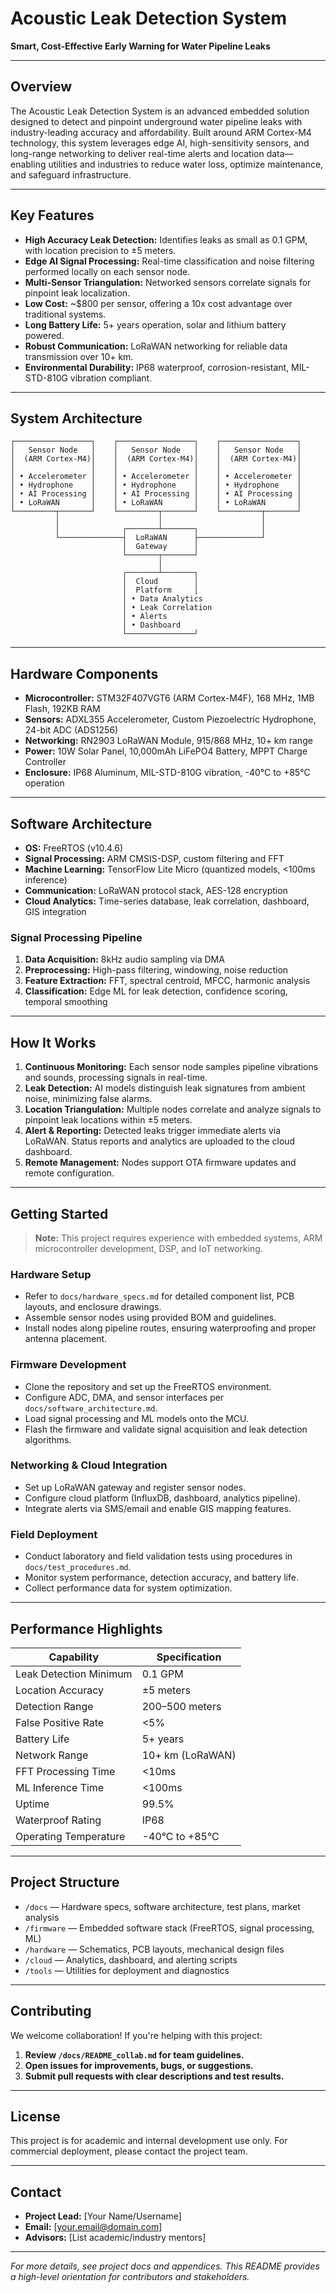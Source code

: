 # Acoustic Leak Detection System

**Smart, Cost-Effective Early Warning for Water Pipeline Leaks**

---

## Overview

The Acoustic Leak Detection System is an advanced embedded solution designed to detect and pinpoint underground water pipeline leaks with industry-leading accuracy and affordability. Built around ARM Cortex-M4 technology, this system leverages edge AI, high-sensitivity sensors, and long-range networking to deliver real-time alerts and location data—enabling utilities and industries to reduce water loss, optimize maintenance, and safeguard infrastructure.

---

## Key Features

- **High Accuracy Leak Detection:** Identifies leaks as small as 0.1 GPM, with location precision to ±5 meters.
- **Edge AI Signal Processing:** Real-time classification and noise filtering performed locally on each sensor node.
- **Multi-Sensor Triangulation:** Networked sensors correlate signals for pinpoint leak localization.
- **Low Cost:** ~$800 per sensor, offering a 10x cost advantage over traditional systems.
- **Long Battery Life:** 5+ years operation, solar and lithium battery powered.
- **Robust Communication:** LoRaWAN networking for reliable data transmission over 10+ km.
- **Environmental Durability:** IP68 waterproof, corrosion-resistant, MIL-STD-810G vibration compliant.

---

## System Architecture

```
┌─────────────────┐    ┌─────────────────┐    ┌─────────────────┐
│   Sensor Node   │    │   Sensor Node   │    │   Sensor Node   │
│  (ARM Cortex-M4)│    │  (ARM Cortex-M4)│    │  (ARM Cortex-M4)│
│                 │    │                 │    │                 │
│ • Accelerometer │    │ • Accelerometer │    │ • Accelerometer │
│ • Hydrophone    │    │ • Hydrophone    │    │ • Hydrophone    │
│ • AI Processing │    │ • AI Processing │    │ • AI Processing │
│ • LoRaWAN       │    │ • LoRaWAN       │    │ • LoRaWAN       │
└─────────┬───────┘    └─────────┬───────┘    └─────────┬───────┘
          │                      │                      │
          │              ┌───────┴───────┐              │
          └──────────────┤  LoRaWAN      ├──────────────┘
                         │  Gateway      │
                         └───────┬───────┘
                                 │
                         ┌───────┴───────┐
                         │  Cloud        │
                         │  Platform     │
                         │ • Data Analytics
                         │ • Leak Correlation
                         │ • Alerts
                         │ • Dashboard
                         └───────────────┘
```

---

## Hardware Components

- **Microcontroller:** STM32F407VGT6 (ARM Cortex-M4F), 168 MHz, 1MB Flash, 192KB RAM
- **Sensors:** ADXL355 Accelerometer, Custom Piezoelectric Hydrophone, 24-bit ADC (ADS1256)
- **Networking:** RN2903 LoRaWAN Module, 915/868 MHz, 10+ km range
- **Power:** 10W Solar Panel, 10,000mAh LiFePO4 Battery, MPPT Charge Controller
- **Enclosure:** IP68 Aluminum, MIL-STD-810G vibration, -40°C to +85°C operation

---

## Software Architecture

- **OS:** FreeRTOS (v10.4.6)
- **Signal Processing:** ARM CMSIS-DSP, custom filtering and FFT
- **Machine Learning:** TensorFlow Lite Micro (quantized models, <100ms inference)
- **Communication:** LoRaWAN protocol stack, AES-128 encryption
- **Cloud Analytics:** Time-series database, leak correlation, dashboard, GIS integration

### Signal Processing Pipeline

1. **Data Acquisition:** 8kHz audio sampling via DMA
2. **Preprocessing:** High-pass filtering, windowing, noise reduction
3. **Feature Extraction:** FFT, spectral centroid, MFCC, harmonic analysis
4. **Classification:** Edge ML for leak detection, confidence scoring, temporal smoothing

---

## How It Works

1. **Continuous Monitoring:** Each sensor node samples pipeline vibrations and sounds, processing signals in real-time.
2. **Leak Detection:** AI models distinguish leak signatures from ambient noise, minimizing false alarms.
3. **Location Triangulation:** Multiple nodes correlate and analyze signals to pinpoint leak locations within ±5 meters.
4. **Alert & Reporting:** Detected leaks trigger immediate alerts via LoRaWAN. Status reports and analytics are uploaded to the cloud dashboard.
5. **Remote Management:** Nodes support OTA firmware updates and remote configuration.

---

## Getting Started

> **Note:** This project requires experience with embedded systems, ARM microcontroller development, DSP, and IoT networking.

### Hardware Setup

- Refer to `docs/hardware_specs.md` for detailed component list, PCB layouts, and enclosure drawings.
- Assemble sensor nodes using provided BOM and guidelines.
- Install nodes along pipeline routes, ensuring waterproofing and proper antenna placement.

### Firmware Development

- Clone the repository and set up the FreeRTOS environment.
- Configure ADC, DMA, and sensor interfaces per `docs/software_architecture.md`.
- Load signal processing and ML models onto the MCU.
- Flash the firmware and validate signal acquisition and leak detection algorithms.

### Networking & Cloud Integration

- Set up LoRaWAN gateway and register sensor nodes.
- Configure cloud platform (InfluxDB, dashboard, analytics pipeline).
- Integrate alerts via SMS/email and enable GIS mapping features.

### Field Deployment

- Conduct laboratory and field validation tests using procedures in `docs/test_procedures.md`.
- Monitor system performance, detection accuracy, and battery life.
- Collect performance data for system optimization.

---

## Performance Highlights

| Capability                     | Specification                |
|---------------------------------|------------------------------|
| Leak Detection Minimum          | 0.1 GPM                      |
| Location Accuracy               | ±5 meters                    |
| Detection Range                 | 200–500 meters               |
| False Positive Rate             | <5%                          |
| Battery Life                    | 5+ years                     |
| Network Range                   | 10+ km (LoRaWAN)             |
| FFT Processing Time             | <10ms                        |
| ML Inference Time               | <100ms                       |
| Uptime                          | 99.5%                        |
| Waterproof Rating               | IP68                         |
| Operating Temperature           | -40°C to +85°C               |

---

## Project Structure

- `/docs` — Hardware specs, software architecture, test plans, market analysis
- `/firmware` — Embedded software stack (FreeRTOS, signal processing, ML)
- `/hardware` — Schematics, PCB layouts, mechanical design files
- `/cloud` — Analytics, dashboard, and alerting scripts
- `/tools` — Utilities for deployment and diagnostics

---

## Contributing

We welcome collaboration! If you're helping with this project:

1. **Review `/docs/README_collab.md` for team guidelines.**
2. **Open issues for improvements, bugs, or suggestions.**
3. **Submit pull requests with clear descriptions and test results.**

---

## License

This project is for academic and internal development use only. For commercial deployment, please contact the project team.

---

## Contact

- **Project Lead:** [Your Name/Username]
- **Email:** [your.email@domain.com]
- **Advisors:** [List academic/industry mentors]

---

*For more details, see project docs and appendices. This README provides a high-level orientation for contributors and stakeholders.*
